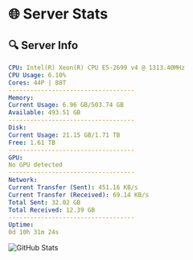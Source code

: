 # 🌐 Server Stats
## 🔍 Server Info
```yaml
CPU: Intel(R) Xeon(R) CPU E5-2699 v4 @ 1313.40MHz
CPU Usage: 6.10%
Cores: 44P | 88T
-----------------------------------
Memory:
Current Usage: 6.96 GB/503.74 GB
Available: 493.51 GB
-----------------------------------
Disk:
Current Usage: 21.15 GB/1.71 TB
Free: 1.61 TB
-----------------------------------
GPU:
No GPU detected
-----------------------------------
Network:
Current Transfer (Sent): 451.16 KB/s
Current Transfer (Received): 69.14 KB/s
Total Sent: 32.02 GB
Total Received: 12.39 GB
-----------------------------------
Uptime:
0d 10h 31m 24s
```
![GitHub Stats](https://img.shields.io/badge/Updated-2025-04-20_03:40:12-blue)